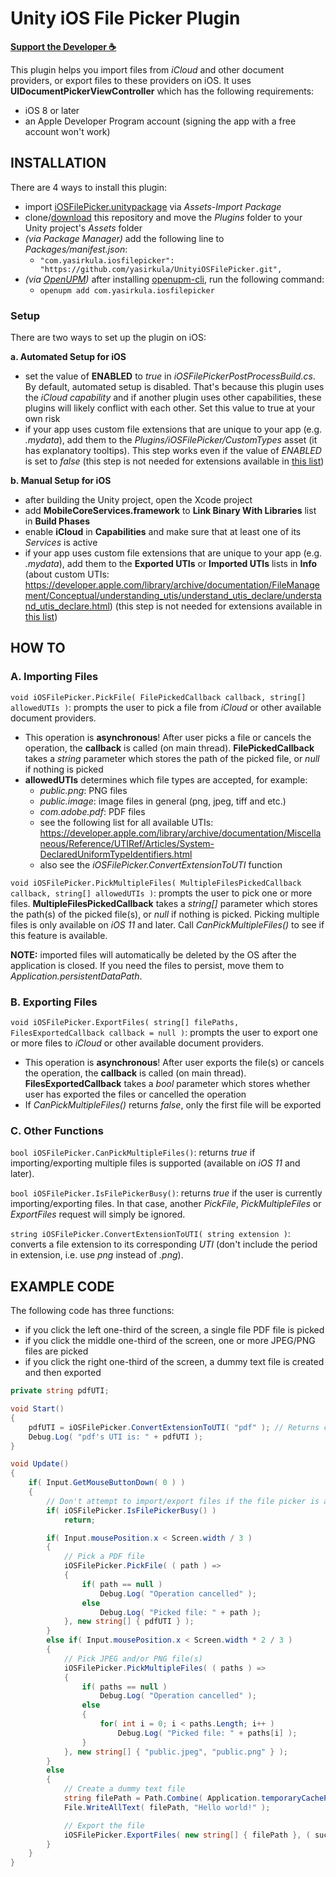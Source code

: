 # Unity iOS File Picker Plugin

**[Support the Developer ☕](https://yasirkula.itch.io/unity3d)**

This plugin helps you import files from *iCloud* and other document providers, or export files to these providers on iOS. It uses **UIDocumentPickerViewController** which has the following requirements:

- iOS 8 or later
- an Apple Developer Program account (signing the app with a free account won't work)

## INSTALLATION

There are 4 ways to install this plugin:

- import [iOSFilePicker.unitypackage](https://github.com/yasirkula/UnityiOSFilePicker/releases) via *Assets-Import Package*
- clone/[download](https://github.com/yasirkula/UnityiOSFilePicker/archive/master.zip) this repository and move the *Plugins* folder to your Unity project's *Assets* folder
- *(via Package Manager)* add the following line to *Packages/manifest.json*:
  - `"com.yasirkula.iosfilepicker": "https://github.com/yasirkula/UnityiOSFilePicker.git",`
- *(via [OpenUPM](https://openupm.com))* after installing [openupm-cli](https://github.com/openupm/openupm-cli), run the following command:
  - `openupm add com.yasirkula.iosfilepicker`

### Setup

There are two ways to set up the plugin on iOS:

**a. Automated Setup for iOS**

- set the value of **ENABLED** to *true* in *iOSFilePickerPostProcessBuild.cs*. By default, automated setup is disabled. That's because this plugin uses the *iCloud capability* and if another plugin uses other capabilities, these plugins will likely conflict with each other. Set this value to true at your own risk
- if your app uses custom file extensions that are unique to your app (e.g. *.mydata*), add them to the *Plugins/iOSFilePicker/CustomTypes* asset (it has explanatory tooltips). This step works even if the value of *ENABLED* is set to *false* (this step is not needed for extensions available in [this list](https://developer.apple.com/library/archive/documentation/Miscellaneous/Reference/UTIRef/Articles/System-DeclaredUniformTypeIdentifiers.html))

**b. Manual Setup for iOS**

- after building the Unity project, open the Xcode project
- add **MobileCoreServices.framework** to **Link Binary With Libraries** list in **Build Phases**
- enable **iCloud** in **Capabilities** and make sure that at least one of its *Services* is active
- if your app uses custom file extensions that are unique to your app (e.g. *.mydata*), add them to the **Exported UTIs** or **Imported UTIs** lists in **Info** (about custom UTIs: https://developer.apple.com/library/archive/documentation/FileManagement/Conceptual/understanding_utis/understand_utis_declare/understand_utis_declare.html) (this step is not needed for extensions available in [this list](https://developer.apple.com/library/archive/documentation/Miscellaneous/Reference/UTIRef/Articles/System-DeclaredUniformTypeIdentifiers.html))

## HOW TO

### A. Importing Files

`void iOSFilePicker.PickFile( FilePickedCallback callback, string[] allowedUTIs )`: prompts the user to pick a file from *iCloud* or other available document providers.
- This operation is **asynchronous**! After user picks a file or cancels the operation, the **callback** is called (on main thread). **FilePickedCallback** takes a *string* parameter which stores the path of the picked file, or *null* if nothing is picked
- **allowedUTIs** determines which file types are accepted, for example:
  - *public.png*: PNG files
  - *public.image*: image files in general (png, jpeg, tiff and etc.)
  - *com.adobe.pdf*: PDF files
  - see the following list for all available UTIs: https://developer.apple.com/library/archive/documentation/Miscellaneous/Reference/UTIRef/Articles/System-DeclaredUniformTypeIdentifiers.html
  - also see the *iOSFilePicker.ConvertExtensionToUTI* function

`void iOSFilePicker.PickMultipleFiles( MultipleFilesPickedCallback callback, string[] allowedUTIs )`: prompts the user to pick one or more files. **MultipleFilesPickedCallback** takes a *string[]* parameter which stores the path(s) of the picked file(s), or *null* if nothing is picked. Picking multiple files is only available on *iOS 11* and later. Call *CanPickMultipleFiles()* to see if this feature is available.

**NOTE:** imported files will automatically be deleted by the OS after the application is closed. If you need the files to persist, move them to *Application.persistentDataPath*.

### B. Exporting Files

`void iOSFilePicker.ExportFiles( string[] filePaths, FilesExportedCallback callback = null )`: prompts the user to export one or more files to *iCloud* or other available document providers.
- This operation is **asynchronous**! After user exports the file(s) or cancels the operation, the **callback** is called (on main thread). **FilesExportedCallback** takes a *bool* parameter which stores whether user has exported the files or cancelled the operation
- If *CanPickMultipleFiles()* returns *false*, only the first file will be exported

### C. Other Functions

`bool iOSFilePicker.CanPickMultipleFiles()`: returns *true* if importing/exporting multiple files is supported (available on *iOS 11* and later).

`bool iOSFilePicker.IsFilePickerBusy()`: returns *true* if the user is currently importing/exporting files. In that case, another *PickFile*, *PickMultipleFiles* or *ExportFiles* request will simply be ignored.

`string iOSFilePicker.ConvertExtensionToUTI( string extension )`: converts a file extension to its corresponding *UTI* (don't include the period in extension, i.e. use *png* instead of *.png*).

## EXAMPLE CODE

The following code has three functions:

- if you click the left one-third of the screen, a single file PDF file is picked
- if you click the middle one-third of the screen, one or more JPEG/PNG files are picked
- if you click the right one-third of the screen, a dummy text file is created and then exported

```csharp
private string pdfUTI;

void Start()
{
	pdfUTI = iOSFilePicker.ConvertExtensionToUTI( "pdf" ); // Returns com.adobe.pdf
	Debug.Log( "pdf's UTI is: " + pdfUTI );
}

void Update()
{
	if( Input.GetMouseButtonDown( 0 ) )
	{
		// Don't attempt to import/export files if the file picker is already open
		if( iOSFilePicker.IsFilePickerBusy() )
			return;

		if( Input.mousePosition.x < Screen.width / 3 )
		{
			// Pick a PDF file
			iOSFilePicker.PickFile( ( path ) =>
			{
				if( path == null )
					Debug.Log( "Operation cancelled" );
				else
					Debug.Log( "Picked file: " + path );
			}, new string[] { pdfUTI } );
		}
		else if( Input.mousePosition.x < Screen.width * 2 / 3 )
		{
			// Pick JPEG and/or PNG file(s)
			iOSFilePicker.PickMultipleFiles( ( paths ) =>
			{
				if( paths == null )
					Debug.Log( "Operation cancelled" );
				else
				{
					for( int i = 0; i < paths.Length; i++ )
						Debug.Log( "Picked file: " + paths[i] );
				}
			}, new string[] { "public.jpeg", "public.png" } );
		}
		else
		{
			// Create a dummy text file
			string filePath = Path.Combine( Application.temporaryCachePath, "test.txt" );
			File.WriteAllText( filePath, "Hello world!" );

			// Export the file
			iOSFilePicker.ExportFiles( new string[] { filePath }, ( success ) => Debug.Log( "File(s) exported: " + success ) );
		}
	}
}
```
